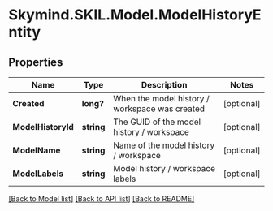 # Skymind.SKIL.Model.ModelHistoryEntity
## Properties

Name | Type | Description | Notes
------------ | ------------- | ------------- | -------------
**Created** | **long?** | When the model history / workspace was created | [optional] 
**ModelHistoryId** | **string** | The GUID of the model history / workspace | [optional] 
**ModelName** | **string** | Name of the model history / workspace | [optional] 
**ModelLabels** | **string** | Model history / workspace labels | [optional] 

[[Back to Model list]](../README.md#documentation-for-models) [[Back to API list]](../README.md#documentation-for-api-endpoints) [[Back to README]](../README.md)

